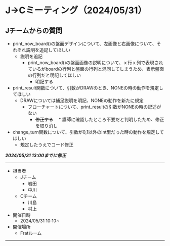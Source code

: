 # J->Cミーティング（2024/05/31）

## Jチームからの質問

* print_now_board()の盤面デザインについて、左画像と右画像について、それぞれ説明を追記してほしい
    * 説明を追記
        * print_now_board()の盤面画像の説明について、ｘ行ｘ列で表現されているがboardの行列と盤面の行列と混同してしまうため、表示盤面の行列だと明記してほしい
            * 明記する
* print_result関数について、引数がDRAWのとき、NONEの時の動作を規定してほしい
    * DRAWについては補足説明を明記、NONEの動作を新たに規定
        * フローチャートについて、print_resultの引数がNONEの時の記述がない
            * ~~修正する~~
                　* 講師に確認したところ不要だと判明したため、修正を取り消し
* change_turn関数について、引数が0,1以外のint型だった時の動作を規定してほしい
    * 規定したうえでコード修正

***2024/05/31 13:00までに修正***
- - -
* 担当者
    * Jチーム
        * 岩田
        * 中川
    * Cチーム
        * 川島
        * 村上
* 開催日時
    * 2024/05/31 10:10~
* 開催場所
    * Fratルーム
- - -
